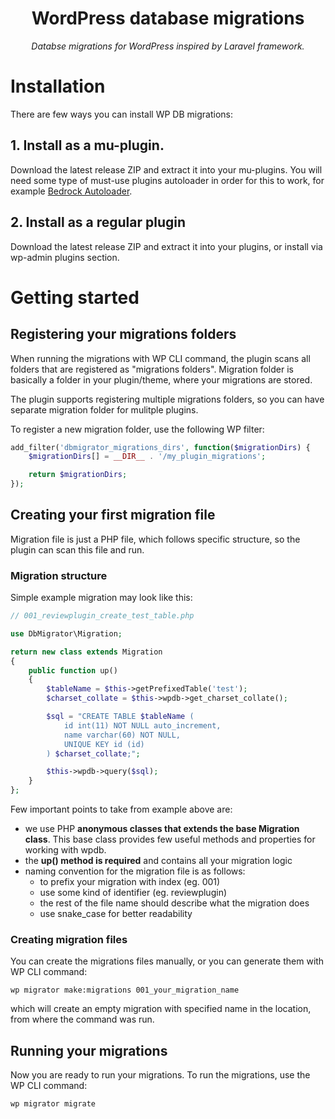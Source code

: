 <h1 align=center>WordPress database migrations</h1>
<p align=center><i>Databse migrations for WordPress inspired by Laravel framework.</i></p>

# Installation
There are few ways you can install WP DB migrations:

## 1. Install as a mu-plugin.
Download the latest release ZIP and extract it into your mu-plugins. You will need some type of must-use plugins autoloader in order for this to work, for example [Bedrock Autoloader](https://github.com/roots/bedrock-autoloader).

## 2. Install as a regular plugin
Download the latest release ZIP and extract it into your plugins, or install via wp-admin plugins section.

# Getting started
## Registering your migrations folders
When running the migrations with WP CLI command, the plugin scans all folders that are registered as "migrations folders". Migration folder is basically a folder in your plugin/theme, where your migrations are stored.

The plugin supports registering multiple migrations folders, so you can have separate migration folder for mulitple plugins.

To register a new migration folder, use the following WP filter:
```PHP
add_filter('dbmigrator_migrations_dirs', function($migrationDirs) {
    $migrationDirs[] = __DIR__ . '/my_plugin_migrations';

    return $migrationDirs;
});

```

## Creating your first migration file
Migration file is just a PHP file, which follows specific structure, so the plugin can scan this file and run.

### Migration structure
Simple example migration may look like this:

```PHP
// 001_reviewplugin_create_test_table.php

use DbMigrator\Migration;

return new class extends Migration
{
    public function up()
    {
        $tableName = $this->getPrefixedTable('test');
        $charset_collate = $this->wpdb->get_charset_collate();

        $sql = "CREATE TABLE $tableName (
            id int(11) NOT NULL auto_increment,
            name varchar(60) NOT NULL,
            UNIQUE KEY id (id)
        ) $charset_collate;";

        $this->wpdb->query($sql);
    }
};
```

Few important points to take from example above are:
- we use PHP **anonymous classes that extends the base Migration class**. This base class provides few useful methods and properties for working with wpdb.
- the **up() method is required** and contains all your migration logic
- naming convention for the migration file is as follows:
  - to prefix your migration with index (eg. 001)
  - use some kind of identifier (eg. reviewplugin)
  - the rest of the file name should describe what the migration does
  - use snake_case for better readability

### Creating migration files
You can create the migrations files manually, or you can generate them with WP CLI command:
```
wp migrator make:migrations 001_your_migration_name
```
which will create an empty migration with specified name in the location, from where the command was run.

## Running your migrations
Now you are ready to run your migrations. To run the migrations, use the WP CLI command:
```
wp migrator migrate
```
